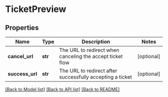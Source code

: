 # TicketPreview

## Properties
Name | Type | Description | Notes
------------ | ------------- | ------------- | -------------
**cancel_url** | **str** | The URL to redirect when canceling the accept ticket flow | [optional] 
**success_url** | **str** | The URL to redirect after successfully accepting a ticket | [optional] 

[[Back to Model list]](../README.md#documentation-for-models) [[Back to API list]](../README.md#documentation-for-api-endpoints) [[Back to README]](../README.md)



